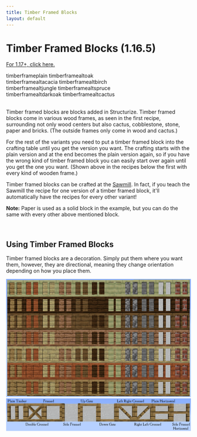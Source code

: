 ```yaml
---
title: Timber Framed Blocks
layout: default
---
```

# Timber Framed Blocks (1.16.5)

[For 1.17+, click here.](../../source/dependencies/domumornamentum)

<div class="infobox box text-center">
    <recipe>timberframeplain</recipe>
    <recipe>timberframealtoak</recipe><br>
    <recipe>timberframealtacacia</recipe>
    <recipe>timberframealtbirch</recipe><br>
    <recipe>timberframealtjungle</recipe>
    <recipe>timberframealtspruce</recipe><br>
    <recipe>timberframealtdarkoak</recipe>
    <recipe>timberframealtcactus</recipe><br>
</div>
<br>

Timber framed blocks are blocks added in Structurize. Timber framed blocks come in various wood frames, as seen in the first recipe, surrounding not only wood centers but also cactus, cobblestone, stone, paper and bricks. (The outside frames only come in wood and cactus.) 

For the rest of the variants you need to put a timber framed block into the crafting table until you get the version you want. The crafting starts with the plain version and at the end becomes the plain version again, so if you have the wrong kind of timber framed block you can easily start over again until you get the one you want. (Shown above in the recipes below the first with every kind of wooden frame.)

Timber framed blocks can be crafted at the [Sawmill](../../source/buildings/sawmill). In fact, if you teach the Sawmill the recipe for one version of a timber framed block, it'll automatically have the recipes for every other variant!

**Note:** Paper is used as a solid block in the example, but you can do the same with every other above mentioned block.

<br>

## Using Timber Framed Blocks

Timber framed blocks are a decoration. Simply put them where you want them, however, they are directional, meaning they change orientation depending on how you place them. 

<img src="../../assets/images/items/plain_timberframes.png" alt="Plain Timber Framed Blocks" />
<img src="../../assets/images/items/TimberedFrames.png" alt="Timber Framed Blocks" />
